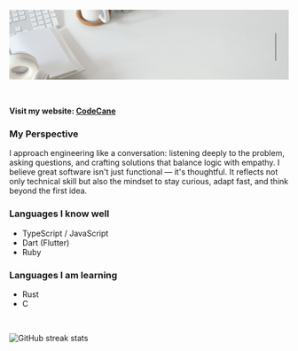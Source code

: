 
<p align="center"> <img src="https://github.com/amon-cofie/amon-cofie/blob/main/DAVID%20AMON-COFIE.gif" alt="David.dev" /> </p>


<br />

**Visit my website: [CodeCane](https://codecane.vercel.app)**



### My Perspective
I approach engineering like a conversation: listening deeply to the problem, asking questions, and crafting solutions that balance logic with empathy. I believe great software isn't just functional — it's thoughtful. It reflects not only technical skill but also the mindset to stay curious, adapt fast, and think beyond the first idea.




<!-- ![I am a full stack software developer in training](https://github.com/amon-cofie/amon-cofie/blob/main/Untitled%20design%20(3).gif)  -->







<!-- <img align="right" alt="GIF" src="./animation.gif" width="500" height="350" /> -->








### Languages I know well

- TypeScript / JavaScript
- Dart (Flutter)
- Ruby

### Languages I am learning

- Rust
- C

<!-- <a href="https://getbootstrap.com" target="_blank" rel="noreferrer"> <img src="https://raw.githubusercontent.com/devicons/devicon/master/icons/bootstrap/bootstrap-plain-wordmark.svg" alt="bootstrap" width="40" height="40"/> </a> <a href="https://www.w3schools.com/css/" target="_blank" rel="noreferrer"> <img src="https://raw.githubusercontent.com/devicons/devicon/master/icons/css3/css3-original-wordmark.svg" alt="css3" width="40" height="40"/> </a> <a href="https://www.w3.org/html/" target="_blank" rel="noreferrer"> <img src="https://raw.githubusercontent.com/devicons/devicon/master/icons/html5/html5-original-wordmark.svg" alt="html5" width="40" height="40"/> </a> <a href="https://developer.mozilla.org/en-US/docs/Web/JavaScript" target="_blank" rel="noreferrer"> <img src="https://raw.githubusercontent.com/devicons/devicon/master/icons/javascript/javascript-original.svg" alt="javascript" width="40" height="40"/> </a> <a href="https://nodejs.org" target="_blank" rel="noreferrer"> <img src="https://raw.githubusercontent.com/devicons/devicon/master/icons/nodejs/nodejs-original-wordmark.svg" alt="nodejs" width="40" height="40"/> </a> <a href="https://www.python.org" target="_blank" rel="noreferrer"> <img src="https://raw.githubusercontent.com/devicons/devicon/master/icons/python/python-original.svg" alt="python" width="40" height="40"/> </a> <a href="https://reactjs.org/" target="_blank" rel="noreferrer"> <img src="https://raw.githubusercontent.com/devicons/devicon/master/icons/react/react-original-wordmark.svg" alt="react" width="40" height="40"/> </a> <a href="https://reactnative.dev/" target="_blank" rel="noreferrer"> <img src="https://reactnative.dev/img/header_logo.svg" alt="reactnative" width="40" height="40"/> </a> <a href="https://redux.js.org" target="_blank" rel="noreferrer"> <img src="https://raw.githubusercontent.com/devicons/devicon/master/icons/redux/redux-original.svg" alt="redux" width="40" height="40"/> </a> <a href="https://www.ruby-lang.org/en/" target="_blank" rel="noreferrer"> <img src="https://raw.githubusercontent.com/devicons/devicon/master/icons/ruby/ruby-original.svg" alt="ruby" width="40" height="40"/> </a> <a href="https://sass-lang.com" target="_blank" rel="noreferrer"> <img src="https://raw.githubusercontent.com/devicons/devicon/master/icons/sass/sass-original.svg" alt="sass" width="40" height="40"/> </a> <a href="https://www.typescriptlang.org/" target="_blank" rel="noreferrer"> <img src="https://raw.githubusercontent.com/devicons/devicon/master/icons/typescript/typescript-original.svg" alt="typescript" width="40" height="40"/> </a> -->

<br />
<!-- - 🔭 I’m currently working on this page.  -->


<!-- - 💼 I am available for hire.
- 🌱 I studied at [microverse.org](https://www.microverse.org/?grsf=swf84s)
- 👯 I’m looking to collaborate on any front-end, back-end or full-stack projects
- 💬 Ask me about anything! I am happy to help!
- ⚡ Fun fact: I am a crazy good table tennis player 🏓 -->




<!-- [![trophy](https://github-profile-trophy.vercel.app/?username=amon-cofie)](https://github.com/ryo-ma/github-profile-trophy) -->



<!-- [![Top Langs](https://github-readme-stats.vercel.app/api/top-langs/?username=amon-cofie)](https://github.com/anuraghazra/github-readme-stats) -->



<!-- ![GitHub stats](https://github-readme-stats.vercel.app/api?username=amon-cofie&show_icons=true&count_private=true)  -->



<!-- [<img src='https://cdn.jsdelivr.net/npm/simple-icons@3.0.1/icons/github.svg' alt='github' height='40'>](https://github.com/amon-cofie)   -->

<!--![GitHub metrics](https://metrics.lecoq.io/amon-cofie)  -->





![GitHub streak stats](https://github-readme-streak-stats.herokuapp.com/?user=amon-cofie)



<!-- ![Profile views](https://gpvc.arturio.dev/amon-cofie)  -->

